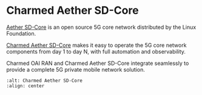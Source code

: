 # Charmed Aether SD-Core

[Aether SD-Core](https://aetherproject.org/sd-core/) is an open source 5G core network distributed by the Linux Foundation. 

[Charmed Aether SD-Core](https://canonical-charmed-aether-sd-core.readthedocs-hosted.com/en/latest/) makes it easy to operate the 5G core network components from day 1 to day N, with full automation and observability.

Charmed OAI RAN and Charmed Aether SD-Core integrate seamlessly to provide a complete 5G private mobile network solution.

```{image} ../images/charmed_aether_sdcore.png
:alt: Charmed Aether SD-Core
:align: center
```
